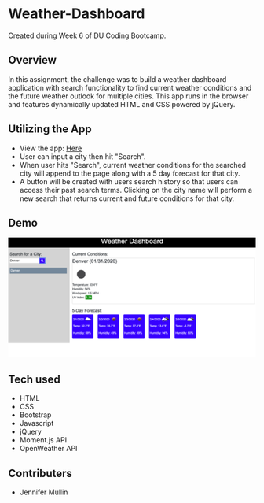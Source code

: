 # Weather-Dashboard

Created during Week 6 of DU Coding Bootcamp.

## Overview
In this assignment, the challenge was to build a weather dashboard application with search functionality to find current weather conditions and the future weather outlook for multiple cities. This app runs in the browser and features dynamically updated HTML and CSS powered by jQuery.

## Utilizing the App
- View the app: [Here](https://jeml41287.github.io/Weather-Dashboard/ "Here")
- User can input a city then hit "Search".
- When user hits "Search", current weather conditions for the searched city will append to the page along with a 5 day forecast for that city.
- A button will be created with users search history so that users can access their past search terms. Clicking on the city name will perform a new search that returns current and future conditions for that city.

## Demo
![Weather Dashboard Image](assets/weather_dashboard.png "Weather Dashboard")

## Tech used
- HTML
- CSS
- Bootstrap
- Javascript
- jQuery
- Moment.js API
- OpenWeather API

## Contributers
- Jennifer Mullin